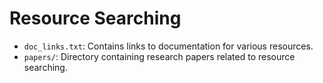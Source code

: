 # Resource Searching

- `doc_links.txt`: Contains links to documentation for various resources.
- `papers/`: Directory containing research papers related to resource searching.
